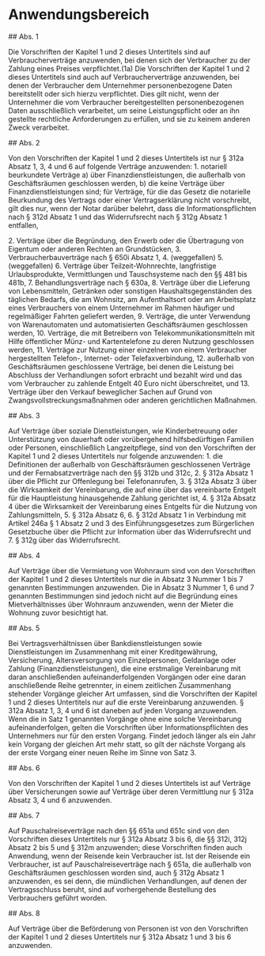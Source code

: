# Anwendungsbereich



\#\# Abs. 1

 Die Vorschriften der Kapitel 1 und 2 dieses Untertitels sind auf Verbraucherverträge anzuwenden, bei denen sich der Verbraucher zu der Zahlung eines Preises verpflichtet.(1a) Die Vorschriften der Kapitel 1 und 2 dieses Untertitels sind auch auf Verbraucherverträge anzuwenden, bei denen der Verbraucher dem Unternehmer personenbezogene Daten bereitstellt oder sich hierzu verpflichtet. Dies gilt nicht, wenn der Unternehmer die vom Verbraucher bereitgestellten personenbezogenen Daten ausschließlich verarbeitet, um seine Leistungspflicht oder an ihn gestellte rechtliche Anforderungen zu erfüllen, und sie zu keinem anderen Zweck verarbeitet.

\#\# Abs. 2

 Von den Vorschriften der Kapitel 1 und 2 dieses Untertitels ist nur § 312a Absatz 1, 3, 4 und 6 auf folgende Verträge anzuwenden:  1\.
 notariell beurkundete Verträge  a)
 über Finanzdienstleistungen, die außerhalb von Geschäftsräumen geschlossen werden,
 b)
 die keine Verträge über Finanzdienstleistungen sind; für Verträge, für die das Gesetz die notarielle Beurkundung des Vertrags oder einer Vertragserklärung nicht vorschreibt, gilt dies nur, wenn der Notar darüber belehrt, dass die Informationspflichten nach § 312d Absatz 1 und das Widerrufsrecht nach § 312g Absatz 1 entfallen,

 2\.
 Verträge über die Begründung, den Erwerb oder die Übertragung von Eigentum oder anderen Rechten an Grundstücken,
 3\.
 Verbraucherbauverträge nach § 650i Absatz 1,
 4\.
 (weggefallen)
 5\.
 (weggefallen)
 6\.
 Verträge über Teilzeit\-Wohnrechte, langfristige Urlaubsprodukte, Vermittlungen und Tauschsysteme nach den §§ 481 bis 481b,
 7\.
 Behandlungsverträge nach § 630a,
 8\.
 Verträge über die Lieferung von Lebensmitteln, Getränken oder sonstigen Haushaltsgegenständen des täglichen Bedarfs, die am Wohnsitz, am Aufenthaltsort oder am Arbeitsplatz eines Verbrauchers von einem Unternehmer im Rahmen häufiger und regelmäßiger Fahrten geliefert werden,
 9\.
 Verträge, die unter Verwendung von Warenautomaten und automatisierten Geschäftsräumen geschlossen werden,
 10\.
 Verträge, die mit Betreibern von Telekommunikationsmitteln mit Hilfe öffentlicher Münz\- und Kartentelefone zu deren Nutzung geschlossen werden,
 11\.
 Verträge zur Nutzung einer einzelnen von einem Verbraucher hergestellten Telefon\-, Internet\- oder Telefaxverbindung,
 12\.
 außerhalb von Geschäftsräumen geschlossene Verträge, bei denen die Leistung bei Abschluss der Verhandlungen sofort erbracht und bezahlt wird und das vom Verbraucher zu zahlende Entgelt 40 Euro nicht überschreitet, und
 13\.
 Verträge über den Verkauf beweglicher Sachen auf Grund von Zwangsvollstreckungsmaßnahmen oder anderen gerichtlichen Maßnahmen.


\#\# Abs. 3

 Auf Verträge über soziale Dienstleistungen, wie Kinderbetreuung oder Unterstützung von dauerhaft oder vorübergehend hilfsbedürftigen Familien oder Personen, einschließlich Langzeitpflege, sind von den Vorschriften der Kapitel 1 und 2 dieses Untertitels nur folgende anzuwenden:  1\.
 die Definitionen der außerhalb von Geschäftsräumen geschlossenen Verträge und der Fernabsatzverträge nach den §§ 312b und 312c,
 2\.
 § 312a Absatz 1 über die Pflicht zur Offenlegung bei Telefonanrufen,
 3\.
 § 312a Absatz 3 über die Wirksamkeit der Vereinbarung, die auf eine über das vereinbarte Entgelt für die Hauptleistung hinausgehende Zahlung gerichtet ist,
 4\.
 § 312a Absatz 4 über die Wirksamkeit der Vereinbarung eines Entgelts für die Nutzung von Zahlungsmitteln,
 5\.
 § 312a Absatz 6,
 6\.
 § 312d Absatz 1 in Verbindung mit Artikel 246a § 1 Absatz 2 und 3 des Einführungsgesetzes zum Bürgerlichen Gesetzbuche über die Pflicht zur Information über das Widerrufsrecht und
 7\.
 § 312g über das Widerrufsrecht.


\#\# Abs. 4

 Auf Verträge über die Vermietung von Wohnraum sind von den Vorschriften der Kapitel 1 und 2 dieses Untertitels nur die in Absatz 3 Nummer 1 bis 7 genannten Bestimmungen anzuwenden. Die in Absatz 3 Nummer 1, 6 und 7 genannten Bestimmungen sind jedoch nicht auf die Begründung eines Mietverhältnisses über Wohnraum anzuwenden, wenn der Mieter die Wohnung zuvor besichtigt hat.

\#\# Abs. 5

 Bei Vertragsverhältnissen über Bankdienstleistungen sowie Dienstleistungen im Zusammenhang mit einer Kreditgewährung, Versicherung, Altersversorgung von Einzelpersonen, Geldanlage oder Zahlung (Finanzdienstleistungen), die eine erstmalige Vereinbarung mit daran anschließenden aufeinanderfolgenden Vorgängen oder eine daran anschließende Reihe getrennter, in einem zeitlichen Zusammenhang stehender Vorgänge gleicher Art umfassen, sind die Vorschriften der Kapitel 1 und 2 dieses Untertitels nur auf die erste Vereinbarung anzuwenden. § 312a Absatz 1, 3, 4 und 6 ist daneben auf jeden Vorgang anzuwenden. Wenn die in Satz 1 genannten Vorgänge ohne eine solche Vereinbarung aufeinanderfolgen, gelten die Vorschriften über Informationspflichten des Unternehmers nur für den ersten Vorgang. Findet jedoch länger als ein Jahr kein Vorgang der gleichen Art mehr statt, so gilt der nächste Vorgang als der erste Vorgang einer neuen Reihe im Sinne von Satz 3\.

\#\# Abs. 6

 Von den Vorschriften der Kapitel 1 und 2 dieses Untertitels ist auf Verträge über Versicherungen sowie auf Verträge über deren Vermittlung nur § 312a Absatz 3, 4 und 6 anzuwenden.

\#\# Abs. 7

 Auf Pauschalreiseverträge nach den §§ 651a und 651c sind von den Vorschriften dieses Untertitels nur § 312a Absatz 3 bis 6, die §§ 312i, 312j Absatz 2 bis 5 und § 312m anzuwenden; diese Vorschriften finden auch Anwendung, wenn der Reisende kein Verbraucher ist. Ist der Reisende ein Verbraucher, ist auf Pauschalreiseverträge nach § 651a, die außerhalb von Geschäftsräumen geschlossen worden sind, auch § 312g Absatz 1 anzuwenden, es sei denn, die mündlichen Verhandlungen, auf denen der Vertragsschluss beruht, sind auf vorhergehende Bestellung des Verbrauchers geführt worden.

\#\# Abs. 8

 Auf Verträge über die Beförderung von Personen ist von den Vorschriften der Kapitel 1 und 2 dieses Untertitels nur § 312a Absatz 1 und 3 bis 6 anzuwenden. 

